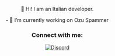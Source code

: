 <p align="center"> 👋 Hi! I am an Italian developer.</p>


<p align="center"> - 🔭 I’m currently working on Ozu Spammer</p>



<h3 align="center">Connect with me:</h3>
<p align="center">
    <a href="https://discordapp.com/users/853374852559274014">
   <img alt="Discord" src="https://img.shields.io/badge/swaps%239999-Discord-%231c03fc'"></a>  
</p>
